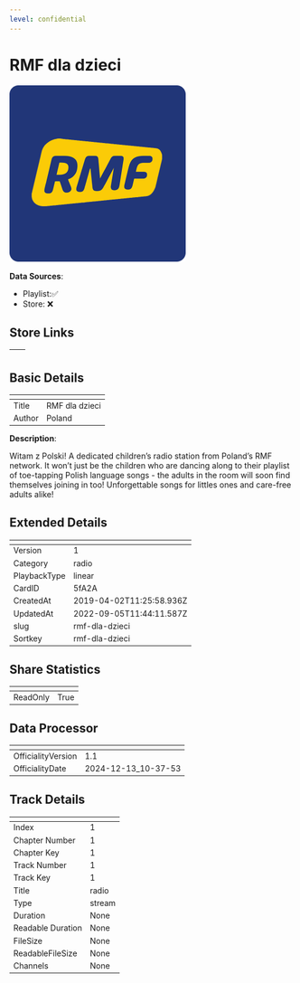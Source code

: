 ```yaml
---
level: confidential
---
```

# RMF dla dzieci

![card_[5fA2A].png](../../img/cards/card_[5fA2A].png)

**Data Sources**: 

- Playlist:✅
- Store: ❌


## Store Links

| <!-- --> | <!-- --> |
| - | - |


## Basic Details

| <!-- --> | <!-- --> |
| - | - |
| Title | RMF dla dzieci |
| Author | Poland |

**Description**:

Witam z Polski! A dedicated children’s radio station from Poland’s RMF network. It won’t just be the children who are dancing along to their playlist of toe-tapping Polish language songs - the adults in the room will soon find themselves joining in too! Unforgettable songs for littles ones and care-free adults alike!


## Extended Details

| <!-- --> | <!-- --> |
| - | - |
| Version | 1 |
| Category | radio |
| PlaybackType | linear |
| CardID | 5fA2A |
| CreatedAt | 2019-04-02T11:25:58.936Z |
| UpdatedAt | 2022-09-05T11:44:11.587Z |
| slug | rmf-dla-dzieci |
| Sortkey | rmf-dla-dzieci |


## Share Statistics

| <!-- --> | <!-- --> |
| - | - |
| ReadOnly | True |


## Data Processor

| <!-- --> | <!-- --> |
| - | - |
| OfficialityVersion | 1.1
| OfficialityDate | 2024-12-13_10-37-53


## Track Details

| <!-- --> | <!-- --> |
| - | - |
| Index | 1 |
| Chapter Number | 1 |
| Chapter Key | 1 |
| Track Number | 1 |
| Track Key | 1 |
| Title | radio |
| Type | stream |
| Duration | None |
| Readable Duration | None |
| FileSize | None |
| ReadableFileSize | None |
| Channels | None |

